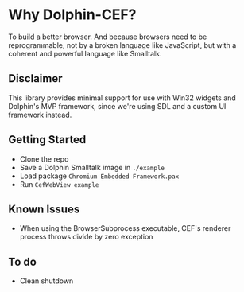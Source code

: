 # Why Dolphin-CEF?
To build a better browser. And because browsers need to be reprogrammable, not by a broken language like JavaScript, but with a coherent and powerful language like Smalltalk.

## Disclaimer
This library provides minimal support for use with Win32 widgets and Dolphin's MVP framework, since we're using SDL and a custom UI framework instead.

## Getting Started
* Clone the repo
* Save a Dolphin Smalltalk image in `./example`
* Load package `Chromium Embedded Framework.pax`
* Run `CefWebView example`

## Known Issues
* When using the BrowserSubprocess executable, CEF's renderer process throws divide by zero exception 

## To do
* Clean shutdown
